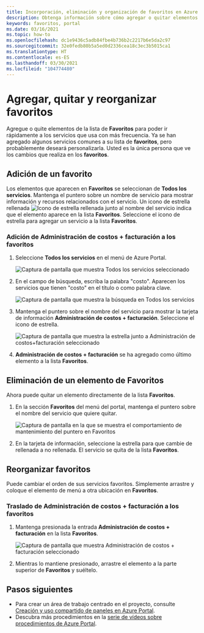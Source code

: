 ```yaml
---
title: Incorporación, eliminación y organización de favoritos en Azure Portal
description: Obtenga información sobre cómo agregar o quitar elementos de la lista de favoritos y reorganizar el orden de los elementos
keywords: favoritos, portal
ms.date: 03/16/2021
ms.topic: how-to
ms.openlocfilehash: dc1e9436c5adb84fbe4b736b2c2217b6e5da2c97
ms.sourcegitcommit: 32e0fedb80b5a5ed0d2336cea18c3ec3b5015ca1
ms.translationtype: HT
ms.contentlocale: es-ES
ms.lasthandoff: 03/30/2021
ms.locfileid: "104774480"
---
```

# <a name="add-remove-and-rearrange-favorites"></a>Agregar, quitar y reorganizar favoritos

Agregue o quite elementos de la lista de **Favoritos** para poder ir rápidamente a los servicios que usa con más frecuencia. Ya se han agregado algunos servicios comunes a su lista de **favoritos**, pero probablemente deseará personalizarla. Usted es la única persona que ve los cambios que realiza en los **favoritos**.

## <a name="add-a-favorite"></a>Adición de un favorito

Los elementos que aparecen en **Favoritos** se seleccionan de **Todos los servicios**. Mantenga el puntero sobre un nombre de servicio para mostrar información y recursos relacionados con el servicio. Un icono de estrella rellenada ![Icono de estrella rellenada](./media/azure-portal-add-remove-sort-favorites/azure-portal-favorites-graystar.png) junto al nombre del servicio indica que el elemento aparece en la lista **Favoritos**. Seleccione el icono de estrella para agregar un servicio a la lista **Favoritos**.

### <a name="add-cost-management--billing-to-favorites"></a>Adición de Administración de costos + facturación a los favoritos

1. Seleccione **Todos los servicios** en el menú de Azure Portal.

    ![Captura de pantalla que muestra Todos los servicios seleccionado](./media/azure-portal-add-remove-sort-favorites/azure-portal-favorites-new-all-services.png)

1. En el campo de búsqueda, escriba la palabra "costo". Aparecen los servicios que tienen "costo" en el título o como palabra clave.

   ![Captura de pantalla que muestra la búsqueda en Todos los servicios](./media/azure-portal-add-remove-sort-favorites/azure-portal-favorites-find-service.png)

1. Mantenga el puntero sobre el nombre del servicio para mostrar la tarjeta de información **Administración de costos + facturación**. Seleccione el icono de estrella.

   ![Captura de pantalla que muestra la estrella junto a Administración de costos+facturación seleccionado](./media/azure-portal-add-remove-sort-favorites/azure-portal-favorites-add.png)

1. **Administración de costos + facturación** se ha agregado como último elemento a la lista **Favoritos**.

## <a name="remove-an-item-from-favorites"></a>Eliminación de un elemento de Favoritos

Ahora puede quitar un elemento directamente de la lista **Favoritos**.

1. En la sección **Favoritos** del menú del portal, mantenga el puntero sobre el nombre del servicio que quiere quitar.

   ![Captura de pantalla en la que se muestra el comportamiento de mantenimiento del puntero en Favoritos](./media/azure-portal-add-remove-sort-favorites/azure-portal-favorites-remove.png)

2. En la tarjeta de información, seleccione la estrella para que cambie de rellenada a no rellenada. El servicio se quita de la lista **Favoritos**.

## <a name="rearrange-favorites"></a>Reorganizar favoritos

Puede cambiar el orden de sus servicios favoritos. Simplemente arrastre y coloque el elemento de menú a otra ubicación en **Favoritos**.

### <a name="move-cost-management--billing-to-the-top-of-favorites"></a>Traslado de Administración de costos + facturación a los favoritos

1. Mantenga presionada la entrada  **Administración de costos + facturación** en la lista **Favoritos**.

   ![Captura de pantalla que muestra Administración de costos + facturación seleccionado](./media/azure-portal-add-remove-sort-favorites/azure-portal-favorites-sort.png)

1. Mientras lo mantiene presionado, arrastre el elemento a la parte superior de **Favoritos** y suéltelo.

## <a name="next-steps"></a>Pasos siguientes

* Para crear un área de trabajo centrado en el proyecto, consulte [Creación y uso compartido de paneles en Azure Portal](../azure-portal/azure-portal-dashboards.md).
* Descubra más procedimientos en la [serie de vídeos sobre procedimientos de Azure Portal](https://www.youtube.com/playlist?list=PLLasX02E8BPBKgXP4oflOL29TtqTzwhxR).